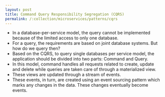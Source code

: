 ```yaml
---
layout: post
title: Command Query Responsibility Segregation (CQRS)
permalink: /:collection/microservices/patterns/cqrs
---
```


- In a database-per-service model, the query cannot be implemented because of the limited access to only one database.
- For a query, the requirements are based on joint database systems. But how do we query then?
- Based on the CQRS, to query single databases per service model, the application should be divided into two parts: Command and Query.
- In this model, command handles all requests related to create, update and delete while queries are taken care of through a materialized view.
- These views are updated through a stream of events.
- These events, in turn, are created using an event sourcing pattern which marks any changes in the data. These changes eventually become events.